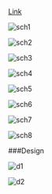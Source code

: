 <!--#Home-->


<!--###Inspiration-->
[Link](http://www.buzzfeed.com/kristinchirico/surprisingly-gorgeous-homes-made-from-shipping-containers#.vop8N4M8WE)

![sch1](http://ak-hdl.buzzfed.com/static/2013-10/enhanced/webdr06/15/14/enhanced-buzz-8423-1381861722-1.jpg)

![sch2](http://ak-hdl.buzzfed.com/static/2013-10/enhanced/webdr02/15/15/enhanced-buzz-18891-1381865139-19.jpg)

![sch3](http://ak-hdl.buzzfed.com/static/2013-10/enhanced/webdr03/15/15/enhanced-buzz-17592-1381865669-0.jpg)

![sch4](http://ak-hdl.buzzfed.com/static/2013-10/enhanced/webdr06/15/15/enhanced-buzz-8441-1381863606-20.jpg)

![sch5](http://ak-hdl.buzzfed.com/static/2013-10/enhanced/webdr03/15/14/enhanced-buzz-3919-1381863513-51.jpg)

![sch6](http://shippingcontainerhomedesign.com/img/container-homes-hybrid.jpg)

![sch7](http://www.ihomedecoration.com/wp-content/uploads/2015/01/shipping-container-homes-for-sale.jpg)

![sch8](http://tinyhousetalk.com/wp-content/uploads/shipping-container-house-1.jpg)

###Design

![d1](https://renaissanceronin.files.wordpress.com/2009/10/3-isbu-secondfloor.jpg)

![d2](http://www.lifeofanarchitect.com/wp-content/uploads/2011/01/shipping-container-base-plan.jpg)

